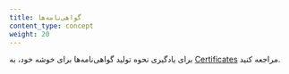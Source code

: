 ```yaml
---
title: گواهی‌نامه‌ها
content_type: concept
weight: 20
---
```


<!-- overview -->

برای یادگیری نحوه تولید گواهی‌نامه‌ها برای خوشه خود، به [Certificates](/docs/tasks/administer-cluster/certificates/) مراجعه کنید.

